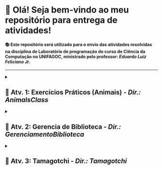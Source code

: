 # 👋 Olá! Seja bem-vindo ao meu repositório para entrega de atividades!

#### 📚 Este repositório será utilizado para o envio das atividades resolvidas na disciplina de **Laboratório de programação** do curso de Ciência da Computação no **UNIFAGOC**, ministrado pelo professor: *Eduardo Luiz Feliciano Jr.*

---

<details>
  <summary><h2>📌 Atv. 1: Exercícios Práticos (Animais) - <em>Dir.: AnimalsClass</em></h2></summary>

## 🛠 Conceitos de POO com Java

Este projeto demonstra o uso prático de **POO** com Java.  
O objetivo é apresentar exemplos claros de como **criar**, **manipular**, **abastrair**, **implementar** e **consumir** os recursos proporcionados pelo paradigma.

---

### 📋 Estrutura dos Dados

A classe `AnimalsClass` define a estrutura de cada animal sendo a nossa classe abstrata:

```java
public abstract class AnimalsClass {
    private String name;
    private String song;
    private String color;
    private Integer age;
    // Constructor, Getters and Setters 
    public abstract String emitSong();    
    public abstract String alterSong(String newSong);
}
```

## 🔭 3 Classes implementando a abstração

### 🧩 Classes

<table>
  <thead>
    <tr>
      <th>Nome da classe</th>
      <th>Nome setado no objeto</th>
      <th>Som setado</th>
      <th>Cor setada</th>
      <th>Idade setada</th>
    </tr>
  </thead>
  <tbody>
    <tr>
      <td>HorseClass</td>
      <td>Flash</td>
      <td>Relincho</td>
      <td>Brown</td>
      <td>12</td>
    </tr>
    <tr>
      <td>CatClass</td>
      <td>Garfield</td>
      <td>Miado</td>
      <td>orange</td>
      <td>46</td>
    </tr>
    <tr>
      <td>DogClass</td>
      <td>Max</td>
      <td>Latido</td>
      <td>white</td>
      <td>22</td>
    </tr>
  </tbody>
</table>

### 🧩 Funções Implementadas

#### ● Function1️⃣ emitSong() 
▶Mostra no console o nome do animal e o som emitido por ele.

#### ● Function2️⃣ alterSong(String newSong)
▶Mostra no console o nome do animal e informa que ele recebeu um novo som, faz a troca do valor e chama a função emitSong.

#### ● Function3️⃣ insertInCart(List<AnimalsClass> animals)
▶Mostra no console uma mensagem que o veterinário pegou algum animal e o inseriu na carrocinha para cada um dos elementos presentes no array.

</details>

<details>
  <summary><h2>📌 Atv. 2: Gerencia de Biblioteca - <em>Dir.: GerenciamentoBiblioteca</em></h2></summary>

## 🛠 Proposta da atividade

Este projeto demonstra o uso prático de **POO** com Java. 
Aplicando os conceitos do paradigma, montamos uma estrutura de projeto simples capaz de realizar de uma forma reduzida o gerenciamento de uma biblioteca.
Dentre as funcionalidades temos como **cadastrar livros, membros e empréstimos**, **editar os mesmos**, **listar os cadastrados** e **remover os cadastros**.

---

### 📋 Estrutura dos Dados

Temos um [DIAGRAMA UML](https://lucid.app/lucidchart/bd1dfb0d-05f8-435d-ac60-6ac66d68abb8/edit?invitationId=inv_76e2c4ff-fcda-4abf-b57f-4b3354baec52) representando as classes do projeto que foi elaborado utilizando a ferramenta [Lucid](https://lucid.app/) 

### 🧩 Funções de gerenciamento implementadas

#### ● Fluxo1️⃣ Gerenciar livros 
▶Listar, cadastrar, editar, remover.

#### ● Fluxo2️⃣ Gerenciar membros
▶Listar, cadastrar, editar, remover.

#### ● Fluxo3️⃣ Gerenciar empréstimos
▶Listar, cadastrar, editar, remover.

### 📋 Integrantes do grupo

#### ● [Gerson f. Ribeiro](https://github.com/gersonfribeiro)

#### ● [Yan Zampier](https://github.com/yanpzr)

#### ● [Allan Mota Melgaço](https://github.com/ALMelga)

</details>

<details>
  <summary><h2>📌 Atv. 3: Tamagotchi - <em>Dir.: Tamagotchi</em></h2></summary>

## 🛠 Proposta da atividade

Este projeto demonstra o uso prático de **POO** com Java.  
Conforme vamos avançando com as práticas, novos conceitos vão sendo implementados nas propostas das atividades, dessa vez adicionamos um **Scaner** para receber **entrada de dados** do usuário e os blocos **try/catch** para implementação de **exceptions**.

---

### 📋 Estrutura dos Dados

A classe `Animal` define a estrutura de cada Tamagotchi sendo a nossa classe abstrata:

```java
public abstract class Animal {
    private String nome;
    private ClassesAnimal classe;
    private FamiliasAnimal familia;
    private Integer idade;
    private Boolean estado;
    private Integer calorias;
    private Integer forca;

    // Construtor, Getters e Setters...

    abstract Animal nascer();
    
    abstract void morrer(Animal animal);
    
    abstract void comer(Animal animal);
    
    abstract void correr(Animal animal);
    
    abstract void dormir(Animal animal);
}
```

## 🔭 Classes implementando a abstração

Uma classe SeuTamagotchi extende e implementa os métodos abstratos contidos na classe animal, assim como também contém em sua implementação o Scanner que é responsável por receber a entrada de dados do usuário para executar com sucesso o método nascer()

### 🧩 Funções Implementadas

#### ● Function1️⃣ nascer() 
▶Utiliza métodos auziliares para imprimir as opções válidas no console, utilizar um Scanner para receber a entrada dos dados, validar e se caso der erro levantar uma exception e solicitar novos dados ao usuário. Após tudo estar correto ele instancia um novo Objeto.

#### ● Function2️⃣ morrer(Animal animal)
▶Alterações no objeto passado como referência no parâmetro. Modifica o estado de vivo ou morto e zera a força.

#### ● Function3️⃣ comer(Animal animal)
▶Alterações no objeto passado como referência no parâmetro. Valida se o animal está vivo e se não está cheio para que então modifique o estado de calorias e força.

#### ● Function4️⃣ correr(Animal animal)
▶Alterações no objeto passado como referência no parâmetro. Valida se o animal está vivo e se não está exausto para que então modifique o estado de calorias e força.

#### ● Function5️⃣ dormir(Animal animal)
▶Alterações no objeto passado como referência no parâmetro. Valida se o animal está vivo para que então modifique o estado de calorias e força.

</details>
